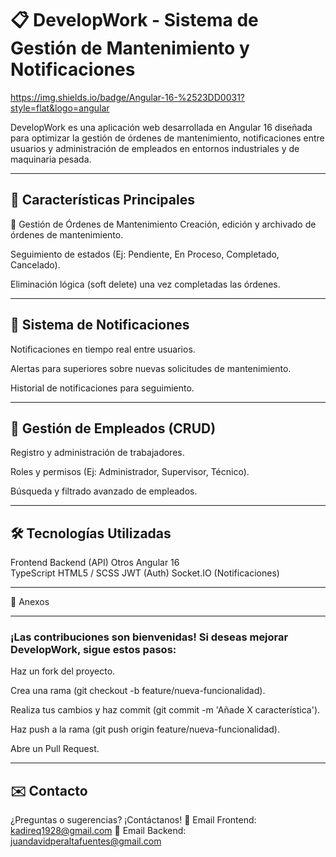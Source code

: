 # 📋 DevelopWork - Sistema de Gestión de Mantenimiento y Notificaciones
https://img.shields.io/badge/Angular-16-%2523DD0031?style=flat&logo=angular

DevelopWork es una aplicación web desarrollada en Angular 16 diseñada para optimizar la gestión de órdenes de mantenimiento, notificaciones entre usuarios y administración de empleados en entornos industriales y de maquinaria pesada.

--- 

## 🚀 Características Principales
🔧 Gestión de Órdenes de Mantenimiento
Creación, edición y archivado de órdenes de mantenimiento.

Seguimiento de estados (Ej: Pendiente, En Proceso, Completado, Cancelado).

Eliminación lógica (soft delete) una vez completadas las órdenes.

--- 

## 🔔 Sistema de Notificaciones
Notificaciones en tiempo real entre usuarios.

Alertas para superiores sobre nuevas solicitudes de mantenimiento.

Historial de notificaciones para seguimiento.

--- 
## 👥 Gestión de Empleados (CRUD)
Registro y administración de trabajadores.

Roles y permisos (Ej: Administrador, Supervisor, Técnico).

Búsqueda y filtrado avanzado de empleados.

--- 

## 🛠 Tecnologías Utilizadas
Frontend	Backend (API)	Otros
Angular 16	
TypeScript
HTML5 / SCSS	JWT (Auth)	Socket.IO (Notificaciones)

--- 

📸 Anexos

--- 

### ¡Las contribuciones son bienvenidas! Si deseas mejorar DevelopWork, sigue estos pasos:

Haz un fork del proyecto.

Crea una rama (git checkout -b feature/nueva-funcionalidad).

Realiza tus cambios y haz commit (git commit -m 'Añade X característica').

Haz push a la rama (git push origin feature/nueva-funcionalidad).

Abre un Pull Request.

--- 

## ✉️ Contacto
¿Preguntas o sugerencias? ¡Contáctanos!
📧 Email Frontend: kadireq1928@gmail.com
📧 Email Backend: juandavidperaltafuentes@gmail.com

